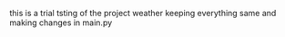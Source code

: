 this is  a trial tsting of the project weather 
keeping everything same and making changes in main.py
